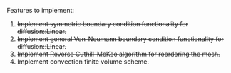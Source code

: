 Features to implement:
1. ~~Implement symmetric boundary condition functionality for diffusion::Linear.~~
2. ~~Implement general Von-Neumann boundary condition functionality for diffusion::Linear.~~
3. ~~Implement Reverse Cuthill-McKee algorithm for reordering the mesh.~~
4. ~~Implement convection finite volume scheme.~~